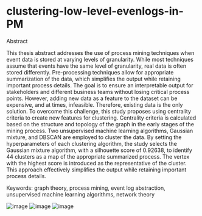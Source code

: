 # clustering-low-level-evenlogs-in-PM
Abstract


This thesis abstract addresses the use of process mining techniques when event data is stored at varying levels of granularity. While most techniques assume that events have the same level of granularity, real data is often stored differently. Pre-processing techniques allow for appropriate summarization of the data, which simplifies the output while retaining important process details. The goal is to ensure an interpretable output for stakeholders and different business teams without losing critical process points. However, adding new data as a feature to the dataset can be expensive, and at times, infeasible. Therefore, existing data is the only solution.
To overcome this challenge, this study proposes using centrality criteria to create new features for clustering. Centrality criteria is calculated based on the structure and topology of the graph in the early stages of the mining process. Two unsupervised machine learning algorithms, Gaussian mixture, and DBSCAN are employed to cluster the data. By setting the hyperparameters of each clustering algorithm, the study selects the Gaussian mixture algorithm, with a silhouette score of 0.92638, to identify 44 clusters as a map of the appropriate summarized process. The vertex with the highest score is introduced as the representative of the cluster.
This approach effectively simplifies the output while retaining important process details. 

Keywords: 
graph theory, process mining, event log abstraction, unsupervised machine learning algorithms, network theory

![image](https://user-images.githubusercontent.com/113856629/232314267-f77af825-ba42-4b5c-ac80-cd27e33d9c89.png)
![image](https://user-images.githubusercontent.com/113856629/232314298-cbf2083b-41ab-408f-b39f-4f08d4127e49.png)
![image](https://user-images.githubusercontent.com/113856629/232314329-ecf2ff38-d81a-48e0-862b-9f2db5c0804e.png)
